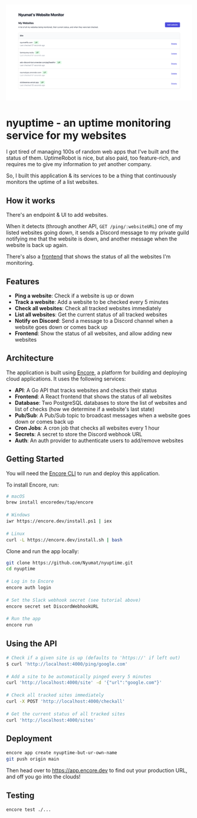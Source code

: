 ![Frontend](./images/frontend.png)

# nyuptime - an uptime monitoring service for my websites

I got tired of managing 100s of random web apps that I've built and the status of them. UptimeRobot is nice, but also paid, too feature-rich, and requires me to give my information to _yet_ another company.

So, I built this application & its services to be a thing that continuously monitors the uptime of a list websites.

## How it works

There's an endpoint & UI to add websites.

When it detects (through another API, `GET /ping/:websiteURL`) one of my listed websites going down, it sends a Discord message to my private guild notifying me that the website is down, and another message when the website is back up again.

There's also a [frontend](https://prod-uptime-d4i2.encr.app/frontend) that shows the status of all the websites I'm monitoring.

## Features

- **Ping a website**: Check if a website is up or down
- **Track a website**: Add a website to be checked every 5 minutes
- **Check all websites**: Check all tracked websites immediately
- **List all websites**: Get the current status of all tracked websites
- **Notify on Discord**: Send a message to a Discord channel when a website goes down or comes back up
- **Frontend**: Show the status of all websites, and allow adding new websites

## Architecture

The application is built using [Encore](https://encore.dev), a platform for building and deploying cloud applications. It uses the following services:

- **API**: A Go API that tracks websites and checks their status
- **Frontend**: A React frontend that shows the status of all websites
- **Database**: Two PostgreSQL databases to store the list of websites and list of checks (how we determine if a website's last state)
- **Pub/Sub**: A Pub/Sub topic to broadcast messages when a website goes down or comes back up
- **Cron Jobs**: A cron job that checks all websites every 1 hour
- **Secrets**: A secret to store the Discord webhook URL
- **Auth**: An auth provider to authenticate users to add/remove websites

## Getting Started

You will need the [Encore CLI](https://encore.dev/docs/install) to run and deploy this application.

To install Encore, run:

```bash
# macOS
brew install encoredev/tap/encore

# Windows
iwr https://encore.dev/install.ps1 | iex

# Linux
curl -L https://encore.dev/install.sh | bash
```

Clone and run the app locally:

```bash
git clone https://github.com/Nyumat/nyuptime.git
cd nyuptime

# Log in to Encore
encore auth login

# Set the Slack webhook secret (see tutorial above)
encore secret set DiscordWebhookURL

# Run the app
encore run
```

## Using the API

```bash
# Check if a given site is up (defaults to 'https://' if left out)
$ curl 'http://localhost:4000/ping/google.com'

# Add a site to be automatically pinged every 5 minutes
curl 'http://localhost:4000/site' -d '{"url":"google.com"}'

# Check all tracked sites immediately
curl -X POST 'http://localhost:4000/checkall'

# Get the current status of all tracked sites
curl 'http://localhost:4000/sites'
```

## Deployment

```bash
encore app create nyuptime-but-ur-own-name
git push origin main
```

Then head over to <https://app.encore.dev> to find out your production URL, and off you go into the clouds!

## Testing

```bash
encore test ./...
```
